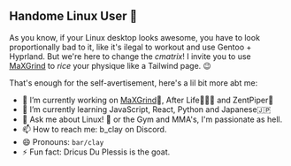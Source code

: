 ## Handome Linux User 🐧
As you know, if your Linux desktop looks awesome, you have to look proportionally bad to it, like it's ilegal to workout and use Gentoo + Hyprland.
But we're here to change the *cmatrix*! I invite you to use [MaXGrind](https://maxgrind-codehouse.netlify.app/) to *rice* your physique like a Tailwind page. 😉

That's enough for the self-avertisement, here's a lil bit more abt me:

- 🔭 I’m currently working on [MaXGrind](https://maxgrind-codehouse.netlify.app/)💪, After Life🧑🏻‍🏫 and ZentPiper🦾
- 🌱 I’m currently learning JavaScript, React, Python and Japanese🇯🇵
- 💬 Ask me about Linux! 🐧 or the Gym and MMA's, I'm passionate as hell.
- 📫 How to reach me: b_clay on Discord.
- 😄 Pronouns: ```bar/clay```
- ⚡ Fun fact: Dricus Du Plessis is the goat.
